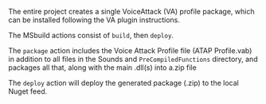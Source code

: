 The entire project creates a single VoiceAttack (VA) profile package, which can be installed following the VA plugin instructions.

The MSbuild actions consist of `build`, then `deploy`.

The `package` action includes the Voice Attack Profile file (ATAP Profile.vab) in addition to all files in the Sounds and `PreCompiledFunctions` directory, and packages all that, along with the main  .dll(s) into a.zip file

The `deploy` action will deploy the generated package (.zip) to the local Nuget feed.
